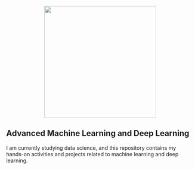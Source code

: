 <p align="center">
  <img src="https://media.giphy.com/media/v1.Y2lkPTc5MGI3NjExNHo5dXl1NzV4cDY5MjIwZ2t1NGhmM2Vtc2J5d3UxZGU4NjJndmd2byZlcD12MV9pbnRlcm5hbF9naWZfYnlfaWQmY3Q9Zw/nFLW7PNGgN3lI68rdv/giphy.gif" width="300" height="300" frameBorder="0" class="giphy-embed" allowFullScreen>
</p>

## Advanced Machine Learning and Deep Learning

I am currently studying data science, and this repository contains my hands-on activities and projects related to machine learning and deep learning.
